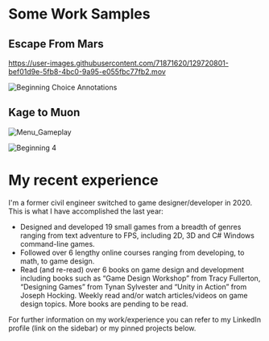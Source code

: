 # Some Work Samples
## Escape From Mars

https://user-images.githubusercontent.com/71871620/129720801-bef01d9e-5fb8-4bc0-9a95-e055fbc77fb2.mov

![Beginning Choice Annotations](https://user-images.githubusercontent.com/71871620/129953658-49103841-d40c-49f9-95b9-b9c0fe4f9b92.png)

## Kage to Muon

![Menu_Gameplay](https://user-images.githubusercontent.com/71871620/129698933-cf032096-167e-47ec-b380-885b656877ab.gif)

![Beginning 4](https://user-images.githubusercontent.com/71871620/129920802-d4dca8b3-5597-46ed-bdaa-1a6b729df60a.png)


# My recent experience

I'm a former civil engineer switched to game designer/developer in 2020. This is what I have accomplished the last year:

- Designed and developed 19 small games from a breadth of genres ranging from text adventure to FPS, including 2D, 3D and C# Windows command-line games.
- Followed over 6 lengthy online courses ranging from developing, to math, to game design.
- Read (and re-read) over 6 books on game design and development including books such as “Game Design Workshop” from Tracy Fullerton, “Designing Games” from Tynan Sylvester and “Unity in Action” from Joseph Hocking. Weekly read and/or watch articles/videos on game design topics. More books are pending to be read.

For further information on my work/experience you can refer to my LinkedIn profile (link on the sidebar) or my pinned projects below.
